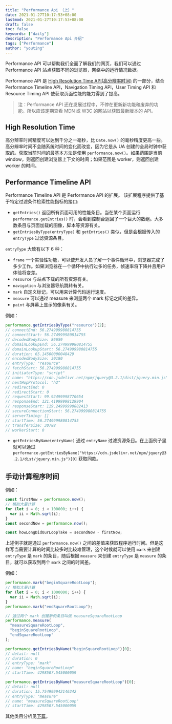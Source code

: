 ```yaml
---
title: "Performance Api （上）"
date: 2021-01-27T10:17:53+08:00
lastmod: 2021-01-27T10:17:53+08:00
draft: false
toc: false
keywords: ["daily"]
description: "Performance Api 介绍"
tags: ["Performance"]
author: "youting"
---
```


Performance API 可以帮助我们全面了解我们的网页，我们可以通过 Performance API 站点获取不同的浏览器，网络中的运行情况数据。

Performance API 是 [High Resolution Time API(高分辨率时间)](https://www.w3.org/TR/hr-time/) 的一部分，结合 Performance Timeline API，Navigation Timing API，User Timing API 和 Resource Timing API 使获取页面性能的能力得到了提高。

> 注：Performance API 还在发展过程中，不停在更新新功能和废弃的功能。所以应该定期查看 MDN 或 W3C 的网站以获取最新版本的 API。

## High Resolution Time

高分辨率时间精度可以达到千分之一毫秒，比 `Date.now()` 的毫秒精度更高一些。高分辨率时间不会随系统时间的变化而改变，因为它是从 UA 创建的全局时钟中获取的。获取当前时间的最基本方法是使用 `performance.now()`。如果范围是当前 window，则返回创建浏览器上下文的时间；如果范围是 worker，则返回创建 worker 的时间。

## Performance Timeline API

Performance Timeline API 是 Performance API 的扩展。 该扩展程序提供了基于特定过滤条件检索性能指标的接口:

- `getEntries()` 返回所有页面可用的性能条目。当在某个页面运行 `performance.getEntries()` 时，会看到控制台返回了一个巨大的数组。大多数条目与页面加载的图像，脚本等资源有关。
- `getEntriesByType(entryType)` 和 `getEntries()` 类似，但是会根据传入的 `entryType` 过滤资源条目。

`entryType` 大致有以下 6 种：

- `frame` 一个实验性功能，可以使开发人员了解一个事件循环中，浏览器完成了多少工作。如果浏览器在一个循环中执行过多的任务，帧速率将下降并且用户体验将变差。
- `resource` 与站点下载的所有资源有关。
- `navigation` 与浏览器导航跳转有关。
- `mark` 自定义标记，可以用来计算代码运行速度。
- `measure` 可以通过 measure 来测量两个 mark 标记之间的差异。
- `paint` 与屏幕上显示的像素有关。

例如：

```js
performance.getEntriesByType("resource")[2];
// connectEnd: 56.274999980814755
// connectStart: 56.274999980814755
// decodedBodySize: 86659
// domainLookupEnd: 56.274999980814755
// domainLookupStart: 56.274999980814755
// duration: 65.14500000048429
// encodedBodySize: 30180
// entryType: "resource"
// fetchStart: 56.274999980814755
// initiatorType: "script"
// name: "https://cdn.jsdelivr.net/npm/jquery@3.2.1/dist/jquery.min.js"
// nextHopProtocol: "h2"
// redirectEnd: 0
// redirectStart: 0
// requestStart: 99.92499998770654
// responseEnd: 121.41999998129904
// responseStart: 119.24999998882413
// secureConnectionStart: 56.274999980814755
// serverTiming: []
// startTime: 56.274999980814755
// transferSize: 30788
// workerStart: 0
```

- `getEntriesByName(entryName)` 通过 `entryName` 过滤资源条目。在上面例子里就可以通过 `performance.getEntriesByName("https://cdn.jsdelivr.net/npm/jquery@3.2.1/dist/jquery.min.js")[0]` 获取同款。

## 手动计算程序时间

例如：

```js
const firstNow = performance.now();
// 模拟大量计算
for (let i = 0; i < 100000; i++) {
  var ii = Math.sqrt(i);
}
const secondNow = performance.now();

const howLongDidOurLoopTake = secondNow - firstNow;
```

上述例子就是通过 `performance.now()` 之间的差值来获取程序运行时间。但是这样写当需要计算的时间比较多时比较难管理，这个时候就可以使用 `mark` 来创建 `entryType` 是 `mark` 的条目，随后根据 `measure` 来创建 `entryType` 是 `measure` 的条目，就可以获取到两个 `mark` 之间的时间差。

例如：

```js
performance.mark("beginSquareRootLoop");
// 模拟大量计算
for (let i = 0; i < 1000000; i++) {
  var ii = Math.sqrt(i);
}
performance.mark("endSquareRootLoop");

// 通过两个 mark 创建新的条目叫做 measureSquareRootLoop
performance.measure(
  "measureSquareRootLoop",
  "beginSquareRootLoop",
  "endSquareRootLoop"
);

performance.getEntriesByName("beginSquareRootLoop")[0];
// detail: null
// duration: 0
// entryType: "mark"
// name: "beginSquareRootLoop"
// startTime: 4298507.545000059

performance.getEntriesByName("measureSquareRootLoop")[0];
// detail: null
// duration: 15.754999942146242
// entryType: "measure"
// name: "measureSquareRootLoop"
// startTime: 4298507.545000059
```

其他类目分析见[下篇](/daily/40-performance-api/)。
